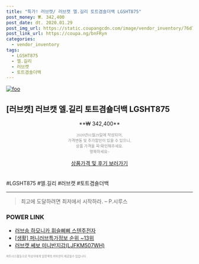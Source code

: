 ```yaml
--- 
title: "특가! 러브캣/ 러브캣 엘.길리 토트겸숄더백 LGSHT875" 
post_money: ₩. 342,400 
post_date: dt. 2020.01.29 
post_img_url: https://static.coupangcdn.com/image/vendor_inventory/76d7/813a1e2fed54e1c8504c7ea37223fe8cfa8b1aa68b6886c3ffaf32785678.jpg 
post_link_url: https://coupa.ng/bnFRyn 
categories: 
  - vendor_inventory 
tags: 
  - LGSHT875 
  - 엘.길리 
  - 러브캣 
  - 토트겸숄더백 
--- 
```

[![foo](https://static.coupangcdn.com/image/vendor_inventory/76d7/813a1e2fed54e1c8504c7ea37223fe8cfa8b1aa68b6886c3ffaf32785678.jpg)](https://coupa.ng/bnFRyn) 

## [러브캣] 러브캣 엘.길리 토트겸숄더백 LGSHT875 
<p style="text-align: center;">**₩ 342,400**</p> 
<p style="text-align: center;"><span style="color: #898c8f; font-family: Georgia,Times,serif; font-size: 0.75em;">2020년01월29일에 작성되어, <br>가격변동 및 추가할인이 있을 수 있으니,<br> 상품 가격을 꼭!확인해주세요.<br>행복하세요~</span> 
</p>	 
<div markdown="0" style="text-align: center;"><a href="https://coupa.ng/bnFRyn" class="btn btn--success">상품가격 및 후기 보러가기</a></div> 
<br><br> 
  #LGSHT875 #엘.길리 #러브캣 #토트겸숄더백 
<hr> 

> 최고에 도달하려면 최저에서 시작하라. – P.시루스 


### POWER LINK

* <a href="https://blog.naver.com/santokki14/221784301551" target="_blank">러브송 하모니카 휘슬삐삐 스텐주전자</a>
* <a href="https://blog.naver.com/sakai111/221774692734" target="_blank"> [생활] 퍼니러브특가정보 순위 ~13위</a>
* <a href="https://blog.naver.com/sakai111/221785129390" target="_blank">러브캣 쎄보 미니반지갑(LJFKM507WH)</a>

<span style="color: #898c8f; font-family: Georgia,Times,serif; font-size: 0.55em;">파트너스활동으로 작성자에게 일정액의 커미션이 제공될수 있습니다.</span> 
